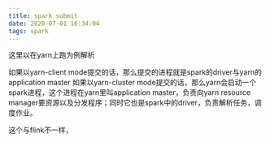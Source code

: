 ```yaml
---
title: spark submit
date: 2020-07-01 16:34:04
tags: spark
---
```

这里以在yarn上跑为例解析

如果以yarn-client mode提交的话，那么提交的进程就是spark的driver与yarn的application master
如果以yarn-cluster mode提交的话，那么yarn会启动一个spark进程，这个进程在yarn里叫application master，负责向yarn resource manager要资源以及分发程序；同时它也是spark中的driver，负责解析任务，调度作业。


这个与flink不一样，